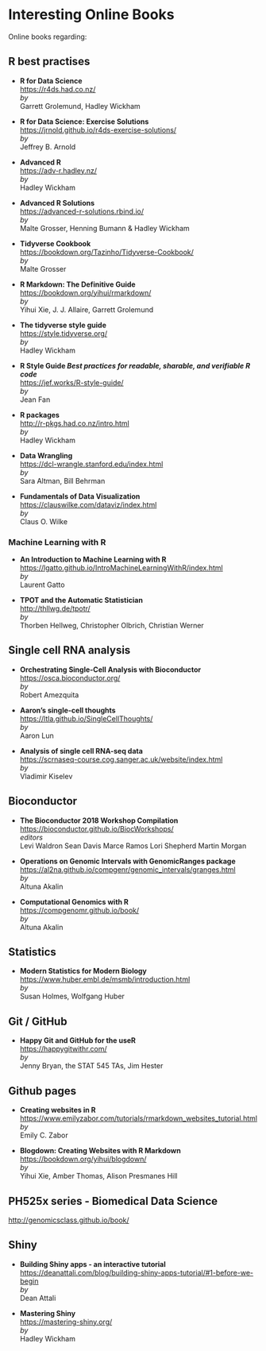 # Interesting Online Books
Online books regarding: 

## R best practises

  
* __R for Data Science__   
https://r4ds.had.co.nz/  
_by_    
Garrett Grolemund, Hadley Wickham
  
* __R for Data Science: Exercise Solutions__    
https://jrnold.github.io/r4ds-exercise-solutions/    
_by_    
Jeffrey B. Arnold


* __Advanced R__  
https://adv-r.hadley.nz/  
_by_  
Hadley Wickham


* __Advanced R Solutions__    
https://advanced-r-solutions.rbind.io/  
_by_    
Malte Grosser, Henning Bumann & Hadley Wickham

 
* __Tidyverse Cookbook__    
https://bookdown.org/Tazinho/Tidyverse-Cookbook/  
_by_  
Malte Grosser

* __R Markdown: The Definitive Guide__  
https://bookdown.org/yihui/rmarkdown/  
_by_    
Yihui Xie, J. J. Allaire, Garrett Grolemund

* __The tidyverse style guide__  
https://style.tidyverse.org/  
_by_  
Hadley Wickham

* __R Style Guide _Best practices for readable, sharable, and verifiable R code___    
https://jef.works/R-style-guide/        
_by_  
Jean Fan

* __R packages__  
http://r-pkgs.had.co.nz/intro.html  
_by_  
Hadley Wickham

* __Data Wrangling__   
https://dcl-wrangle.stanford.edu/index.html  
_by_    
Sara Altman, Bill Behrman  

* __Fundamentals of Data Visualization__   
https://clauswilke.com/dataviz/index.html  
_by_    
Claus O. Wilke 

### Machine Learning with R
* __An Introduction to Machine Learning with R__  
https://lgatto.github.io/IntroMachineLearningWithR/index.html   
_by_  
Laurent Gatto

* __TPOT and the Automatic Statistician__  
http://thllwg.de/tpotr/    
_by_  
Thorben Hellweg, Christopher Olbrich, Christian Werner  

## Single cell RNA analysis

* __Orchestrating Single-Cell Analysis with Bioconductor__   
https://osca.bioconductor.org/  
_by_  
Robert Amezquita

* __Aaron’s single-cell thoughts__   
https://ltla.github.io/SingleCellThoughts/  
_by_  
Aaron Lun  

* __Analysis of single cell RNA-seq data__  
https://scrnaseq-course.cog.sanger.ac.uk/website/index.html    
_by_    
Vladimir Kiselev

## Bioconductor 

* __The Bioconductor 2018 Workshop Compilation__  
https://bioconductor.github.io/BiocWorkshops/   
_editors_  
Levi Waldron Sean Davis Marce Ramos Lori Shepherd Martin Morgan

* __Operations on Genomic Intervals with GenomicRanges package__   
https://al2na.github.io/compgenr/genomic_intervals/granges.html   
_by_    
Altuna Akalin   

* __Computational Genomics with R__  
https://compgenomr.github.io/book/  
_by_   
Altuna Akalin
## Statistics 

* __Modern Statistics for Modern Biology__  
https://www.huber.embl.de/msmb/introduction.html  
_by_  
Susan Holmes, Wolfgang Huber  

## Git / GitHub

* __Happy Git and GitHub for the useR__   
https://happygitwithr.com/  
_by_    
Jenny Bryan, the STAT 545 TAs, Jim Hester

## Github pages

* __Creating websites in R__  
https://www.emilyzabor.com/tutorials/rmarkdown_websites_tutorial.html  
_by_   
Emily C. Zabor  

* __Blogdown: Creating Websites with R Markdown__  
https://bookdown.org/yihui/blogdown/   
_by_   
Yihui Xie, Amber Thomas, Alison Presmanes Hill  

## PH525x series - Biomedical Data Science 
http://genomicsclass.github.io/book/

## Shiny  
* __Building Shiny apps - an interactive tutorial__  
https://deanattali.com/blog/building-shiny-apps-tutorial/#1-before-we-begin  
_by_   
Dean Attali  

* __Mastering Shiny__  
https://mastering-shiny.org/  
_by_   
Hadley Wickham   
